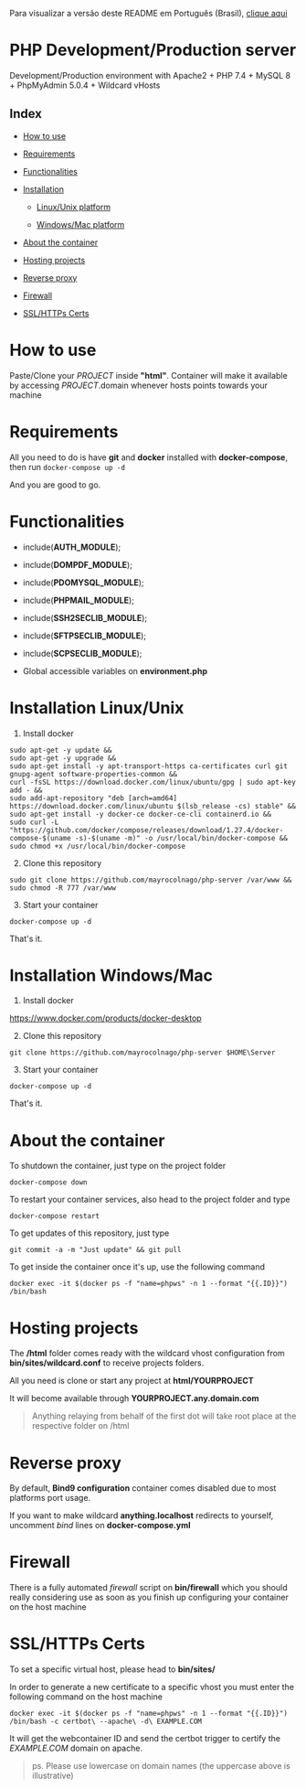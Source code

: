 Para visualizar a versão deste README em Português (Brasil), [clique aqui](README-pt_BR.md)

# PHP Development/Production server

Development/Production environment with Apache2 + PHP 7.4 + MySQL 8 + PhpMyAdmin 5.0.4 + Wildcard vHosts

Index
-

  - [How to use](#how-to-use)

  - [Requirements](#requirements)

  - [Functionalities](#functionalities)

  - [Installation](#installation-linuxunix)

    - [Linux/Unix platform](#installation-linuxunix)

    - [Windows/Mac platform](#installation-windowsmac)

  - [About the container](#about-the-container)

  - [Hosting projects](#hosting-projects)

  - [Reverse proxy](#reverse-proxy)

  - [Firewall](#firewall)

  - [SSL/HTTPs Certs](#sslhttps-certs)


# How to use

Paste/Clone your *PROJECT* inside **"html"**. Container will make it available by accessing *PROJECT*.domain whenever hosts points towards your machine


# Requirements

All you need to do is have **git** and **docker** installed with **docker-compose**, then run `docker-compose up -d`

And you are good to go.


# Functionalities

  - include(**AUTH_MODULE**);

  - include(**DOMPDF_MODULE**);

  - include(**PDOMYSQL_MODULE**);

  - include(**PHPMAIL_MODULE**);

  - include(**SSH2SECLIB_MODULE**);

  - include(**SFTPSECLIB_MODULE**);

  - include(**SCPSECLIB_MODULE**);

  - Global accessible variables on **environment.php**


# Installation Linux/Unix

1. Install docker

```
sudo apt-get -y update &&
sudo apt-get -y upgrade &&
sudo apt-get install -y apt-transport-https ca-certificates curl git gnupg-agent software-properties-common && 
curl -fsSL https://download.docker.com/linux/ubuntu/gpg | sudo apt-key add - &&
sudo add-apt-repository "deb [arch=amd64] https://download.docker.com/linux/ubuntu $(lsb_release -cs) stable" &&
sudo apt-get install -y docker-ce docker-ce-cli containerd.io &&
sudo curl -L "https://github.com/docker/compose/releases/download/1.27.4/docker-compose-$(uname -s)-$(uname -m)" -o /usr/local/bin/docker-compose && sudo chmod +x /usr/local/bin/docker-compose
```

2. Clone this repository

```
sudo git clone https://github.com/mayrocolnago/php-server /var/www && 
sudo chmod -R 777 /var/www
```

3. Start your container

```
docker-compose up -d
```

That's it.


# Installation Windows/Mac

1. Install docker

https://www.docker.com/products/docker-desktop


2. Clone this repository

```
git clone https://github.com/mayrocolnago/php-server $HOME\Server
```

3. Start your container

```
docker-compose up -d
```

That's it.


# About the container

To shutdown the container, just type on the project folder

```
docker-compose down
```


To restart your container services, also head to the project folder and type

```
docker-compose restart
```


To get updates of this repository, just type

```
git commit -a -m "Just update" && git pull
```


To get inside the container once it's up, use the following command

```
docker exec -it $(docker ps -f "name=phpws" -n 1 --format "{{.ID}}") /bin/bash
```


# Hosting projects

The **/html** folder comes ready with the wildcard vhost configuration from **bin/sites/wildcard.conf** to receive projects folders.

All you need is clone or start any project at **html/YOURPROJECT**

It will become available through **YOURPROJECT.any.domain.com**

> Anything relaying from behalf of the first dot will take root place at the respective folder on /html


# Reverse proxy

By default, **Bind9 configuration** container comes disabled due to most platforms port usage.

If you want to make wildcard **anything.localhost** redirects to yourself, uncomment *bind* lines on **docker-compose.yml**


# Firewall

There is a fully automated *firewall* script on **bin/firewall** which you should really considering use as soon as you finish up configuring your container on the host machine


# SSL/HTTPs Certs

To set a specific virtual host, please head to **bin/sites/**

In order to generate a new certificate to a specific vhost you must enter the following command on the host machine

```
docker exec -it $(docker ps -f "name=phpws" -n 1 --format "{{.ID}}") /bin/bash -c certbot\ --apache\ -d\ EXAMPLE.COM
```

It will get the webcontainer ID and send the certbot trigger to certify the *EXAMPLE.COM* domain on apache.

> ps. Please use lowercase on domain names (the uppercase above is illustrative)
